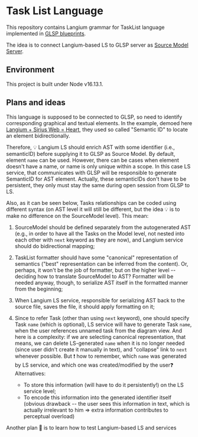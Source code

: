 # Task List Language

This repository contains Langium grammar for TaskList language implemented in [GLSP blueprints](https://github.com/eclipse-glsp/glsp-examples/tree/master/project-templates/node-json-theia).

The idea is to connect Langium-based LS to GLSP server as [Source Model Server](https://www.eclipse.org/glsp/documentation/integrations/).

## Environment

This project is built under Node v16.13.1.

## Plans and ideas

This language is supposed to be connected to GLSP, so need to identify corresponding graphical and textual elements.
In the example, demoed here [Langium + Sirius Web = Heart](https://www.google.com/url?sa=t&rct=j&q=&esrc=s&source=web&cd=&ved=2ahUKEwjtjeHY1Mz9AhVUlFwKHRICDKQQwqsBegQIFxAE&url=https%3A%2F%2Fwww.youtube.com%2Fwatch%3Fv%3Dt-BISMWMtwc&usg=AOvVaw2oh1_5SVKkUAzkYOwXrWvU), they used so called "Semantic ID" to locate an element bidirectionally.

Therefore, 💡 Langium LS should enrich AST with some identifier (i.e., semanticID) before supplying it to GLSP as Source Model.
By default, element `name` can be used. However, there can be cases when element doesn't have a name, or name is only unique within a scope. In this case LS service, that communicates with GLSP will be responsible to generate SemanticID for AST element. Actually, these semanticIDs don't have to be persistent, they only must stay the same during open session from GLSP to LS.

Also, as it can be seen below, Tasks relationships can be coded using different syntax (on AST level it will still be different, but the idea 💡 is to make no difference on the SourceModel level). This mean:

1. SourceModel should be defined separately from the autogenerated AST (e.g., in order to have all the Tasks on the Model level, not nested into each other with `next` keyword as they are now), and Langium service should do bidirectional mapping;
2. TaskList formatter should have some "canonical" representation of semantics ("best" representation can be inferred from the content). Or, perhaps, it won't be the job of formatter, but on the higher level -- deciding how to translate SourceModel to AST? Formatter will be needed anyway, though, to serialize AST itself in the formatted manner from the beginning;
3. When Langium LS service, responsible for serializing AST back to the source file, saves the file, it should apply formatting on it;
4. Since to refer Task (other than using `next` keyword), one should specify Task `name` (which is optional), LS service will have to generate Task `name`, when the user references unnamed task from the diagram view. And here is a complexity: if we are selecting canonical representation, that means, we can delete LS-generated `name` when it is no longer needed (since user didn't create it manually in text), and "collapse" link to `next` whenever possible. But ❗ how to remember, which `name` was generated by LS service, and which one was created/modified by the user❓ Alternatives:

    - To store this information (will have to do it persistently!) on the LS service level;
    - To encode this information into the generated identifier itself (obvious drawback -- the user sees this information in text, which is actually irrelevant to him => extra information contributes to perceptual overload)

Another plan 📃 is to learn how to test Langium-based LS and services
